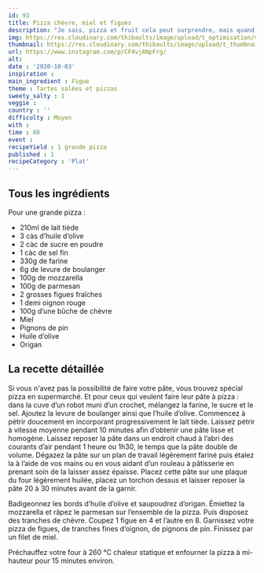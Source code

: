 ```yaml
---
id: 93
title: Pizza chèvre, miel et figues
description: "Je sais, pizza et fruit cela peut surprendre, mais quand vous aurez testé cette recette, vous changerez d'avis !"
img: https://res.cloudinary.com/thibaults/image/upload/t_optimisation/v1600524211/Recipes/20201003_pizza_figues.jpg
thumbnail: https://res.cloudinary.com/thibaults/image/upload/t_thumbnail_josie/v1600524211/Recipes/20201003_pizza_figues.jpg
url: https://www.instagram.com/p/CF4vjANpFrg/
alt: 
date : '2020-10-03'
inspiration : 
main_ingredient : Figue
theme : Tartes salées et pizzas
sweety_salty : 1
veggie : 
country : ''
difficulty : Moyen
with : 
time : 60
event : 
recipeYield : 1 grande pizza
published : 1
recipeCategory : 'Plat'
---
```


## Tous les ingrédients
Pour une grande pizza :
 - 210ml de lait tiède
 - 3 càs d’huile d’olive
 - 2 càc de sucre en poudre
 - 1 càc de sel fin
 - 330g de farine
 - 6g de levure de boulanger
 - 100g de mozzarella
 - 100g de parmesan
 - 2 grosses figues fraîches
 - 1 demi oignon rouge
 - 100g d’une bûche de chèvre
 - Miel
 - Pignons de pin
 - Huile d’olive
 - Origan

## La recette détaillée
Si vous n'avez pas la possibilité de faire votre pâte, vous trouvez spécial pizza en supermarché. Et pour ceux qui veulent faire leur pâte à pizza : dans la cuve d’un robot muni d’un crochet, mélangez la farine, le sucre et le sel. Ajoutez la levure de boulanger ainsi que l’huile d’olive. Commencez à pétrir doucement en incorporant progressivement le lait tiède. Laissez pétrir à vitesse moyenne pendant 10 minutes afin d’obtenir une pâte lisse et homogène. Laissez reposer la pâte dans un endroit chaud à l’abri des courants d’air pendant 1 heure ou 1h30, le temps que la pâte double de volume. Dégazez la pâte sur un plan de travail légèrement fariné puis étalez la à l’aide de vos mains ou en vous aidant d’un rouleau à pâtisserie en prenant soin de la laisser assez épaisse. Placez cette pâte sur une plaque du four légèrement huilée, placez un torchon dessus et laisser reposer la pâte 20 à 30 minutes avant de la garnir.

Badigeonnez les bords d’huile d’olive et saupoudrez d’origan. Émiettez la mozzarella et râpez le parmesan sur l’ensemble de la pizza. Puis disposez des tranches de chèvre. Coupez 1 figue en 4 et l’autre en 8. Garnissez votre pizza de figues, de tranches fines d’oignon, de pignons de pin. Finissez par un filet de miel.

Préchauffez votre four à 260 °C chaleur statique et enfourner la pizza à mi-hauteur pour 15 minutes environ.